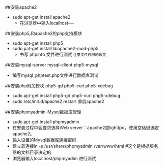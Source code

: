 ##安装apache2

* sudo apt-get install apache2
  * 在浏览器中输入localhost---

##安装php5,和apache2的php支持模块
* sudo apt-get install php5
* sudo pat-get install libapache2-mod-php5
  * 书写 phpinfo 文件进行测试
  `注意文件权限的改变`

##安装mysql-server mysql-client php5-mysql
* 编写mysql_phptest.php文件进行数据库测试

##安装php附加模块 php5-gd php5-curl php5-xdebug
  * sudo apt-get install php5-gd php5-curl php5-xdebug
  * sudo /etc/init.d/apache2 restart 重启apache2
  
##安装phpmyadmin-Mysql数据库管理
* sudo apt-get install phpmyadmin
* 在安装过程中会要求选择Web server：apache2或lighttpd，使用空格键选定apache2。
* 输入设置的Mysql数据库连接密码
* 建立软连接ln -s /usr/share/phpmyadmin /var/www/html  #这个是根据服务器的文档目录决定的
* 浏览器输入localhost/phpmyadim 进行测试

